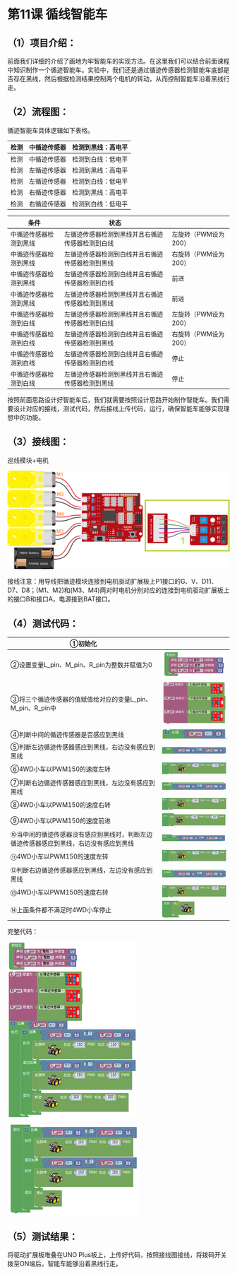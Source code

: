 


# 第11课 循线智能车

## （1）项目介绍：

前面我们详细的介绍了画地为牢智能车的实现方法。在这里我们可以结合前面课程中知识制作一个循迹智能车。实验中，我们还是通过循迹传感器检测智能车底部是否存在黑线，然后根据检测结果控制两个电机的转动，从而控制智能车沿着黑线行走。

## （2）流程图：

循迹智能车具体逻辑如下表格。











|检测|中循迹传感器|检测到黑线：高电平|
|-|-|-|
|检测|中循迹传感器|检测到白线：低电平|
|检测|左循迹传感器|检测到黑线：高电平|
|检测|左循迹传感器|检测到白线：低电平|
|检测|右循迹传感器|检测到黑线：高电平|
|检测|右循迹传感器|检测到白线：低电平|

|条件|状态||
|-|-|-|
|中循迹传感器检测到黑线|左循迹传感器检测到黑线并且右循迹传感器检测到白线|左旋转（PWM设为200）|
|中循迹传感器检测到黑线|左循迹传感器检测到白线并且右循迹传感器检测到黑线|右旋转（PWM设为200）|
|中循迹传感器检测到黑线|左循迹传感器检测到白线并且右循迹传感器检测到白线|前进|
|中循迹传感器检测到黑线|左循迹传感器检测到黑线并且右循迹传感器检测到黑线|前进|
|中循迹传感器检测到白线|左循迹传感器检测到黑线并且右循迹传感器检测到白线|左旋转（PWM设为200）|
|中循迹传感器检测到白线|左循迹传感器检测到白线并且右循迹传感器检测到黑线|右旋转（PWM设为200）|
|中循迹传感器检测到白线|左循迹传感器检测到白线并且右循迹传感器检测到白线|停止|
|中循迹传感器检测到白线|左循迹传感器检测到黑线并且右循迹传感器检测到黑线|停止|




按照前面思路设计好智能车后，我们就需要按照设计思路开始制作智能车。我们需要设计对应的接线，测试代码，然后接线上传代码，运行，确保智能车能够实现理想中的功能。

## （3）接线图：

巡线模块+电机

![](../../media/f1832e8772558b07eb4bd54400ba1b16.png)

接线注意：用导线把循迹模块连接到电机驱动扩展板上P1接口的G、V、D11、D7、D8；(M1、M2)和(M3、M4)两对时电机分别对应的连接到电机驱动扩展板上的接口B和接口A，电源接到BAT接口。

## （4）测试代码：








|①初始化||
|-|-|
|②设置变量L_pin、M_pin、R_pin为整数并赋值为0|![](../../media/887722b8765f3eedb0764fc0690f11c3.png)|
|③将三个循迹传感器的值赋值给对应的变量L_pin、M_pin、R_pin中|![](../../media/70bb8e699826a5950bc0c8b905ad60c0.png)|
|④判断中间的循迹传感器是否感应到黑线|![](../../media/9643f68f1d3e7049cef5bbbb651c944c.png)|
|⑤判断左边循迹传感器感应到黑线，右边没有感应到黑线|![](../../media/fb07dd753ceca050c17cca919d47dff7.png)|
|⑥4WD小车以PWM150的速度左转|![](../../media/9c5cfe67c48cec772724443540e7d269.png)|
|⑦判断右边循迹传感器感应到黑线，左边没有感应到黑线|![](../../media/9430c25d56740a95537a83e0cdec87ed.png)|
|⑧4WD小车以PWM150的速度右转|![](../../media/5fcef8cd739de8e6846c4872d11252d8.png)|
|⑨4WD小车以PWM150的速度前进|![](../../media/eb6b6907dc8a897bc015844dc9d729c5.png)|
|⑩当中间的循迹传感器没有感应到黑线时，判断左边循迹传感器感应到黑线，右边没有感应到黑线|![](../../media/3d1af84ab31a465e94d2d05e2fc8a78c.png)|
|⑪4WD小车以PWM150的速度左转|![](../../media/9c5cfe67c48cec772724443540e7d269.png)|
|⑫判断右边循迹传感器感应到黑线，左边没有感应到黑线|![](../../media/9430c25d56740a95537a83e0cdec87ed.png)|
|⑬4WD小车以PWM150的速度右转|![](../../media/5fcef8cd739de8e6846c4872d11252d8.png)|
|⑭上面条件都不满足时4WD小车停止|![](../../media/5abaade232f9acf47a153935bf2fa95a.png)|




完整代码：

![](../../media/41135b06dfd261c7e0e6e91acc685fef.png)

![](../../media/9c636e1b4e27716a295e6a6e30b1cb02.png)

## （5）测试结果：

将驱动扩展板堆叠在UNO Plus板上，上传好代码，按照接线图接线，将拨码开关拨至ON端后，智能车能够沿着黑线行走。


